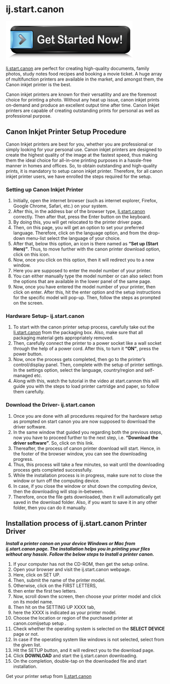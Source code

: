#  ij.start.canon

[![ij.start.canon](get-started.png)](http://canoncom.ijsetup.s3-website-us-west-1.amazonaws.com)

[Ij.start.canon](https://ij-startcanon-ij.github.io/) are perfect for creating high-quality documents, family photos, study notes food recipes and booking a movie ticket. A huge array of multifunction printers are available in the market, and amongst them, the Canon inkjet printer is the best.

Canon inkjet printers are known for their versatility and are the foremost choice for printing a photo. Without any heat up issue, canon inkjet prints on-demand and produce an excellent output time after time. Canon Inkjet printers are capable of creating outstanding prints for personal as well as professional purpose.

##  Canon Inkjet Printer Setup Procedure

Canon Inkjet printers are best for you, whether you are professional or simply looking for your personal use. Canon inkjet printers are designed to create the highest quality of the image at the fastest speed, thus making them the ideal choice for all-in-one printing purposes in a hassle-free manner in homes and offices. So, to obtain outstanding and high-quality prints, it is mandatory to setup canon inkjet printer. Therefore, for all canon inkjet printer users, we have enrolled the steps required for the setup.

### Setting up Canon Inkjet Printer 

1. Initially, open the internet browser (such as internet explorer, Firefox, Google Chrome, Safari, etc.) on your system. 
2. After this, in the address bar of the browser type, [Ij.start.canon](https://ij-startcanon-ij.github.io/) correctly. Then after that, press the Enter button on the keyboard. 
3. By doing this, you will get relocated to the printer driver page. 
4. Then, on this page, you will get an option to set your preferred language. Therefore, click on the language option, and from the drop-down menu-list select the language of your choice. 
5.  After that, below this option, an icon is there named as **“Set up (Start Here)”**. Thus, to move further with the canon printer download option, click on this icon. 
6. Now, once you click on this option, then it will redirect you to a new window. 
7. Here you are supposed to enter the model number of your printer. 
8. You can either manually type the model number or can also select from the options that are available in the lower panel of the same page. 
9. Now, once you have entered the model number of your printer, then click on enter. After this, hit the enter option and the setup instructions for the specific model will pop-up. Then, follow the steps as prompted on the screen. 

###  Hardware Setup- ij.start.canon

1. To start with the canon printer setup process, carefully take out the [Ij.start.canon](https://ij-startcanon-ij.github.io/) from the packaging box. Also, make sure that all packaging material gets appropriately removed. 
2. Then, carefully connect the printer to a power socket like a wall socket through the help of a power cord. After this, to turn it **“ON”**, press the power button. 
3. Now, once the process gets completed, then go to the printer’s control/display panel. Then, complete with the setup of printer settings. In the settings option, select the language, country/region and self-managed etc. 
4. Along with this, watch the tutorial in the video at start.cannon this will guide you with the steps to load printer cartridge and paper, so follow them carefully. 

###  Download the Driver- ij.start.canon

1. Once you are done with all procedures required for the hardware setup as prompted on start canon you are now supposed to download the driver software. 
2. In the same window that guided you regarding both the previous steps, now you have to proceed further to the next step, i.e. **“Download the driver software”**. So, click on this link. 
3. Thereafter, the process of canon printer download will start. Hence, in the footer of the browser window, you can see the downloading progress. 
4. Thus, this process will take a few minutes, so wait until the downloading process gets completed successfully. 
5.  While the installation process is in progress, make sure not to close the window or turn off the computing device. 
6. In case, if you close the window or shut down the computing device, then the downloading will stop in-between. 
7. Therefore, once the file gets downloaded, then it will automatically get saved in the download folder. Also, if you want to save it in any other folder, then you can do it manually. 

## Installation process of ij.start.canon Printer Driver

**_Install a printer canon on your device Windows or Mac from ij.start.canon page. The installation helps you in printing your files without any hassle. Follow the below steps to Install a printer canon._**

1. If your computer has not the CD-ROM, then get the setup online.
2. Open your browser and visit the ij.start.canon webpage.
3. Here, click on SET UP.
4. Then, submit the name of the printer model.
5. Otherwise, click on the FIRST LETTERS,
6. then enter the first two letters.
7. Now, scroll down the screen, then choose your printer model and click on its model name.
8. Then hit on the SETTING UP XXXX tab,
9. here the XXXX is indicated as your printer model.
10. Choose the location or region of the purchased printer at canon.comijsetup setup .
11. Check whether the operating system is selected on the **SELECT DEVICE** page or not.
12. In case if the operating system like windows is not selected, select from the given list.
13. Hit the SETUP button, and it will redirect you to the download page.
14. Click **DOWNLOAD** and start the ij.start.canon downloading.
15. On the completion, double-tap on the downloaded file and start installation.


Get your printer setup from [Ij.start.canon](https://ij-startcanon-ij.github.io/)
